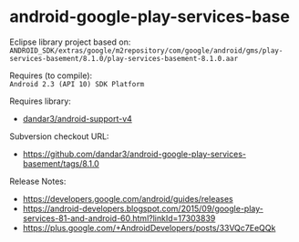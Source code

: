 android-google-play-services-base
=================================

Eclipse library project based on:<br/>
`ANDROID_SDK/extras/google/m2repository/com/google/android/gms/play-services-basement/8.1.0/play-services-basement-8.1.0.aar`

Requires (to compile):<br/>
`Android 2.3 (API 10) SDK Platform`

Requires library:
* [dandar3/android-support-v4](https://github.com/dandar3/android-support-v4)

Subversion checkout URL:
* https://github.com/dandar3/android-google-play-services-basement/tags/8.1.0

Release Notes:
* https://developers.google.com/android/guides/releases
* https://android-developers.blogspot.com/2015/09/google-play-services-81-and-android-60.html?linkId=17303839
* https://plus.google.com/+AndroidDevelopers/posts/33VQc7EeQQk